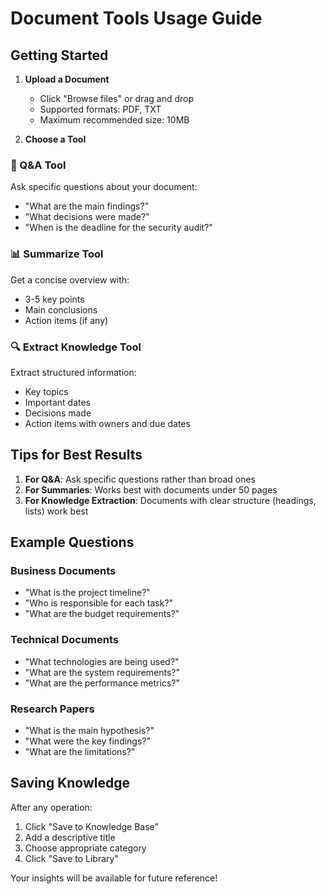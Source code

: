# Document Tools Usage Guide

## Getting Started

1. **Upload a Document**
   - Click "Browse files" or drag and drop
   - Supported formats: PDF, TXT
   - Maximum recommended size: 10MB

2. **Choose a Tool**

### 📝 Q&A Tool
Ask specific questions about your document:
- "What are the main findings?"
- "What decisions were made?"
- "When is the deadline for the security audit?"

### 📊 Summarize Tool
Get a concise overview with:
- 3-5 key points
- Main conclusions
- Action items (if any)

### 🔍 Extract Knowledge Tool
Extract structured information:
- Key topics
- Important dates
- Decisions made
- Action items with owners and due dates

## Tips for Best Results

1. **For Q&A**: Ask specific questions rather than broad ones
2. **For Summaries**: Works best with documents under 50 pages
3. **For Knowledge Extraction**: Documents with clear structure (headings, lists) work best

## Example Questions

### Business Documents
- "What is the project timeline?"
- "Who is responsible for each task?"
- "What are the budget requirements?"

### Technical Documents
- "What technologies are being used?"
- "What are the system requirements?"
- "What are the performance metrics?"

### Research Papers
- "What is the main hypothesis?"
- "What were the key findings?"
- "What are the limitations?"

## Saving Knowledge

After any operation:
1. Click "Save to Knowledge Base"
2. Add a descriptive title
3. Choose appropriate category
4. Click "Save to Library"

Your insights will be available for future reference!